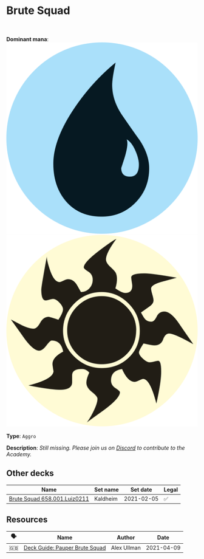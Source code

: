 <!-- This page is automatically generated by Myr: do not update it manually. Changes directly applied here will be lost. -->
# Brute Squad
<br/>


**Dominant mana**: <img src="../resources/images/mana/U.png" class="dominant-mana-icon"/> <img src="../resources/images/mana/W.png" class="dominant-mana-icon"/>

**Type**: `Aggro`

**Description**: _Still missing. Please join us on [Discord](https://discord.gg/fYQbpjjkQ3) to contribute to the Academy._








## **Other decks**

| Name | Set name | Set date | Legal |
| -----| -------- | -------- | ----- |
| [Brute Squad 658.001.Luiz0211](https://www.mtggoldfish.com/deck/4351093) | Kaldheim | 2021-02-05 | ✅ |






## **Resources**

| 🗣️ | Name | Author | Date |
| -- | ---- | ------ | ---- |
| 🇬🇧 | [Deck Guide: Pauper Brute Squad](https://strategy.channelfireball.com/all-strategy/home/deck-guide-pauper-brute-squad/) | Alex Ullman | 2021-04-09   |

